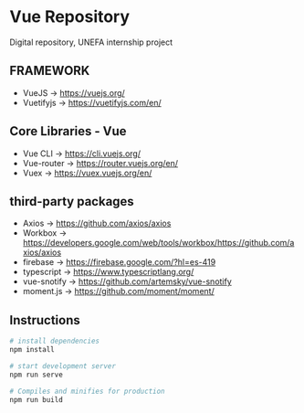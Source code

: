 Vue Repository
==============

Digital repository, UNEFA internship project

## FRAMEWORK

* VueJS -> https://vuejs.org/
* Vuetifyjs -> https://vuetifyjs.com/en/

## Core Libraries - Vue

* Vue CLI -> https://cli.vuejs.org/
* Vue-router -> https://router.vuejs.org/en/
* Vuex -> https://vuex.vuejs.org/en/

## third-party packages

* Axios -> https://github.com/axios/axios
* Workbox -> https://developers.google.com/web/tools/workbox/https://github.com/axios/axios
* firebase -> https://firebase.google.com/?hl=es-419
* typescript -> https://www.typescriptlang.org/
* vue-snotify -> https://github.com/artemsky/vue-snotify
* moment.js -> https://github.com/moment/moment/

## Instructions

``` bash
# install dependencies
npm install

# start development server
npm run serve

# Compiles and minifies for production
npm run build
```
